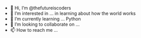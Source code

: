 - 👋 Hi, I’m @thefutureiscoders
- 👀 I’m interested in ... in learning about how the world works
- 🌱 I’m currently learning ... Python
- 💞️ I’m looking to collaborate on ...
- 📫 How to reach me ...

<!---
thefutureiscoders/thefutureiscoders is a ✨ special ✨ repository because its `README.md` (this file) appears on your GitHub profile.
You can click the Preview link to take a look at your changes.
--->
